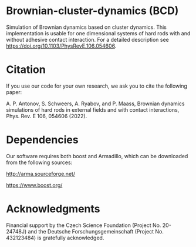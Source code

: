 # Brownian-cluster-dynamics (BCD)
Simulation of Brownian dynamics based on cluster dynamics. This implementation is usable for one dimensional systems of hard rods with and without adhesive contact interaction. For a detailed description see https://doi.org/10.1103/PhysRevE.106.054606.

# Citation 
If you use our code for your own research, we ask you to cite the following paper:

A. P. Antonov, S. Schweers, A. Ryabov, and P. Maass, Brownian dynamics simulations of hard rods in external fields and with contact interactions, Phys. Rev. E 106, 054606 (2022).

# Dependencies
Our software requires both boost and Armadillo, which can be downloaded from the following sources:

http://arma.sourceforge.net/

https://www.boost.org/

# Acknowledgments
Financial support by the Czech Science Foundation (Project No. 20-24748J) and the Deutsche Forschungsgemeinschaft (Project No. 432123484) is gratefully acknowledged.

